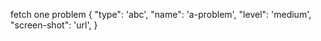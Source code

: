 

fetch one problem
{
  "type": 'abc',
  "name": 'a-problem',
  "level": 'medium',
  "screen-shot": 'url',
}
